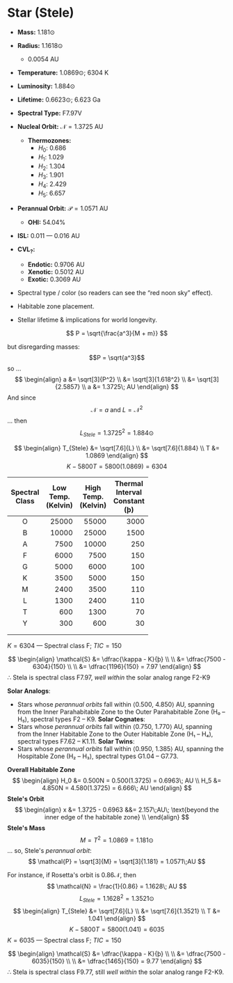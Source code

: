 # Star (Stele)
- **Mass:** 1.181⊙
- **Radius:** 1.1618⊙
	- 0.0054 AU
- **Temperature:** 1.0869⊙; 6304 K
- **Luminosity:** 1.884⊙
- **Lifetime:** 0.6623⊙; 6.623 Ga
- **Spectral Type:** F7.97V
- **Nucleal Orbit:** $\mathcal{N} = 1.3725$ AU
	- **Thermozones:**
		- $H_0$: 0.686
		- $H_1$: 1.029
		- $H_2$: 1.304
		- $H_3$: 1.901
		- $H_4$: 2.429
		- $H_5$: 6.657
- **Perannual Orbit:** $\mathcal{P} = 1.0571$ AU
	- **OHI:** 54.04%
- **ISL:** 0.011 — 0.016 AU
- **$\mathbf{CVL_?}$:**
	- **Endotic:** 0.9706 AU
	- **Xenotic:**  0.5012 AU
	- **Exotic:** 0.3069 AU



- Spectral type / color (so readers can see the “red noon sky” effect).    
- Habitable zone placement.    
- Stellar lifetime & implications for world longevity.    

$$
P = \sqrt{\frac{a^3}{M + m}}
$$

but disregarding masses:
$$P = \sqrt{a^3}$$
so …
$$
\begin{align}
a &= \sqrt[3]{P^2} \\
&= \sqrt[3]{1.618^2} \\
&= \sqrt[3]{2.5857} \\
a &= 1.3725\; AU
\end{align}
$$
And since
$$
\mathcal{N} = a\;\text{and}\; L = \mathcal{N}^2
$$
… then
$$
L_{Stele} = 1.3725^2 = 1.884⊙
$$

$$
\begin{align}
T_{Stele} &= \sqrt[7.6]{L} \\
&= \sqrt[7.6]{1.884} \\
T &= 1.0869
\end{align}
$$
$$
K - 5800 T = 5800(1.0869) = 6304
$$

| Spectral<br>Class | <center>Low<br>Temp.<br>(Kelvin)</center> | <center>High<br>Temp.<br>(Kelvin)</center> | <center>Thermal<br>Interval<br>Constant<br>(þ)</center> |
| :---------------: | ----------------------------------------: | -----------------------------------------: | ------------------------------------------------------: |
|         O         |                                     25000 |                                      55000 |                                                    3000 |
|         B         |                                     10000 |                                      25000 |                                                    1500 |
|         A         |                                      7500 |                                      10000 |                                                     250 |
|         F         |                                      6000 |                                       7500 |                                                     150 |
|         G         |                                      5000 |                                       6000 |                                                     100 |
|         K         |                                      3500 |                                       5000 |                                                     150 |
|         M         |                                      2400 |                                       3500 |                                                     110 |
|         L         |                                      1300 |                                       2400 |                                                     110 |
|         T         |                                       600 |                                       1300 |                                                      70 |
|         Y         |                                       300 |                                        600 |                                                      30 |
|                   |                                           |                                            |                                                         |
|                   |                                           |                                            |                                                         |
$K = 6304$ — Spectral class F; $TIC = 150$

$$
\begin{align}
\mathcal{S} &= \dfrac{\kappa - K}{þ} \\ \\
 &= \dfrac{7500 - 6304}{150} \\ \\
 &= \dfrac{1196}{150} = 7.97
\end{align}
$$
$\therefore$ Stela is spectral class F7.97, _well within_ the solar analog range F2-K9

**Solar Analogs**:
- Stars whose *perannual orbits* fall within ⟨0.500, 4.850⟩ AU, spanning from the Inner Parahabitable Zone to the Outer Parahabitable Zone (H₀ – H₅), spectral types F2 – K9.
**Solar Cognates**:
- Stars whose *perannual orbits* fall within ⟨0.750, 1.770⟩ AU, spanning from the Inner Habitable Zone to the Outer Habitable Zone (H₁ – H₄), spectral types F7.62 – K1.11.
**Solar Twins**:
- Stars whose *perannual orbits* fall within ⟨0.950, 1.385⟩ AU, spanning the Hospitable Zone (H₂ – H₃), spectral types G1.04 – G7.73.

**Overall Habitable Zone**
$$
\begin{align}
H_0 &= 0.500N = 0.500(1.3725) = 0.6963\; AU \\
H_5 &= 4.850N = 4.580(1.3725) = 6.666\; AU
\end{align}
$$
**Stele's Orbit**
$$
\begin{align}
x &= 1.3725 - 0.6963 &&= 2.157\;AU\; \text{beyond the inner edge of the habitable zone} \\
\end{align}
$$
**Stele's Mass**
$$
M = T^2 = 1.0869 = 1.181⊙
$$
… so, Stele's _perannual orbit_:
$$
\mathcal{P} = \sqrt[3]{M} = \sqrt[3]{1.181} = 1.0571\;AU
$$


For instance, if Rosetta's orbit is $0.86\mathcal{N}$, then
$$
\mathcal{N} = \frac{1}{0.86} = 1.1628\; AU
$$
$$
L_{Stele} = 1.1628^2 = 1.3521⊙
$$
$$
\begin{align}
T_{Stele} &= \sqrt[7.6]{L} \\
&= \sqrt[7.6]{1.3521} \\
T &= 1.041
\end{align}
$$
$$
K - 5800 T = 5800(1.041) = 6035
$$
$K = 6035$ — Spectral class F; $TIC = 150$

$$
\begin{align}
\mathcal{S} &= \dfrac{\kappa - K}{þ} \\ \\
 &= \dfrac{7500 - 6035}{150} \\ \\
 &= \dfrac{1465}{150} = 9.77
\end{align}
$$
$\therefore$ Stela is spectral class F9.77, still _well within_ the solar analog range F2-K9.